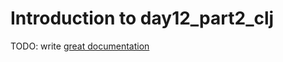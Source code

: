 # Introduction to day12_part2_clj

TODO: write [great documentation](http://jacobian.org/writing/what-to-write/)
